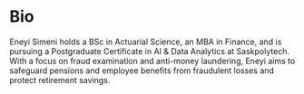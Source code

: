 # Bio
Eneyi Simeni holds a BSc in Actuarial Science, an MBA in Finance, and is pursuing a Postgraduate Certificate in AI & Data Analytics at Saskpolytech.
With a focus on fraud examination and anti-money laundering, Eneyi aims to safeguard pensions and employee benefits from fraudulent losses and protect retirement savings.
